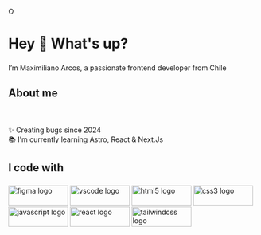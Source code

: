 Ω<h1 align="left">Hey 👋 What's up?</h1>

###

<p align="left">I’m Maximiliano Arcos, a passionate frontend developer from Chile</p>

###

<h2 align="left">About me</h2>

###

<br clear="both">

<p align="left">✨ Creating bugs since 2024<br>📚 I'm currently learning Astro, React & Next.Js</p>

###

<h2 align="left">I code with</h2>

###

<div align="left">
  <img src="https://cdn.jsdelivr.net/gh/devicons/devicon/icons/figma/figma-original.svg" width="120" height="40" alt="figma logo"  />

  <img src="https://cdn.jsdelivr.net/gh/devicons/devicon/icons/vscode/vscode-original.svg" width="120" height="40" alt="vscode logo"  />

  <img src="https://cdn.jsdelivr.net/gh/devicons/devicon/icons/html5/html5-original.svg" width="120" height="40" alt="html5 logo"  />

  <img src="https://cdn.jsdelivr.net/gh/devicons/devicon/icons/css3/css3-original.svg" width="120" height="40" alt="css3 logo"  />

  <img src="https://cdn.jsdelivr.net/gh/devicons/devicon/icons/javascript/javascript-original.svg" width="120" height="40" alt="javascript logo"  />

  <img src="https://cdn.jsdelivr.net/gh/devicons/devicon/icons/react/react-original.svg" width="120" height="40" alt="react logo"  />

  <img src="https://cdn.jsdelivr.net/gh/devicons/devicon/icons/tailwindcss/tailwindcss-original-wordmark.svg" width="120" height="40" alt="tailwindcss logo"  />

</div>

###
